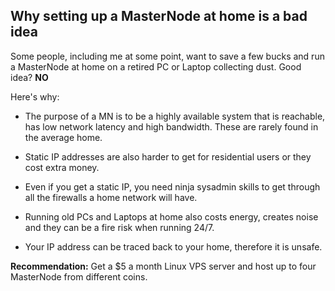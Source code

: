 ## Why setting up a MasterNode at home is a bad idea

Some people, including me at some point, want to save a few bucks and run a MasterNode at home on a retired PC or Laptop collecting dust. Good idea? **NO**

Here's why:

* The purpose of a MN is to be a highly available system that is reachable, has low network latency and high bandwidth. These are rarely found in the average home.

* Static IP addresses are also harder to get for residential users or they cost extra money.

* Even if you get a static IP, you need ninja sysadmin skills to get through all the firewalls a home network will have.

* Running old PCs and Laptops at home also costs energy, creates noise and they can be a fire risk when running 24/7.

* Your IP address can be traced back to your home, therefore it is unsafe.


**Recommendation:** Get a $5 a month Linux VPS server and host up to four MasterNode from different coins.
